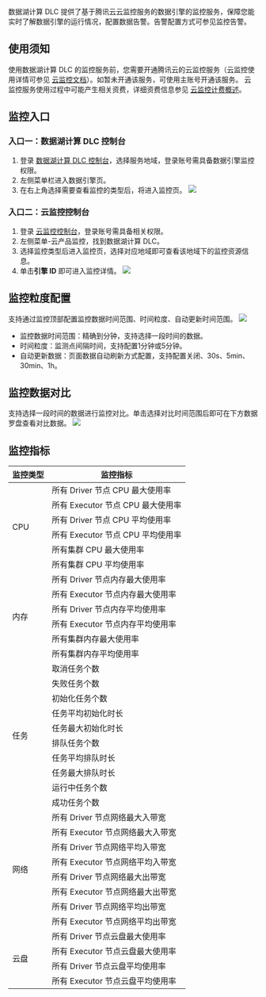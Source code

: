 数据湖计算 DLC 提供了基于腾讯云云监控服务的数据引擎的监控服务，保障您能实时了解数据引擎的运行情况，配置数据告警。告警配置方式可参见监控告警。
## 使用须知
使用数据湖计算 DLC 的监控服务前，您需要开通腾讯云的云监控服务（云监控使用详情可参见 [云监控文档](https://cloud.tencent.com/document/product/248)）。如暂未开通该服务，可使用主账号开通该服务。
云监控服务使用过程中可能产生相关资费，详细资费信息参见 [云监控计费概述](https://cloud.tencent.com/document/product/248/50130)。

## 监控入口
### 入口一：数据湖计算 DLC 控制台
1. 登录 [数据湖计算 DLC 控制台](https://console.cloud.tencent.com/dlc)，选择服务地域，登录账号需具备数据引擎监控权限。
2. 左侧菜单栏进入数据引擎页。
3. 在右上角选择需要查看监控的类型后，将进入监控页。
![](https://qcloudimg.tencent-cloud.cn/raw/8a24f859b212bcdf7d8707a56658b22a.png)

### 入口二：云监控控制台
1. 登录 [云监控控制台](https://console.cloud.tencent.com/monitor)，登录账号需具备相关权限。
2. 左侧菜单-云产品监控，找到数据湖计算 DLC。
3. 选择监控类型后进入监控页，选择对应地域即可查看该地域下的监控资源信息。
4. 单击**引擎 ID** 即可进入监控详情。
![](https://qcloudimg.tencent-cloud.cn/raw/5ed180a04e1a7e05ef0e17c20e119330.png)

## 监控粒度配置
支持通过监控顶部配置监控数据时间范围、时间粒度、自动更新时间范围。
![](https://qcloudimg.tencent-cloud.cn/raw/8e6b84b419e4b51df3f3a9e5f76a260d.png)
- 监控数据时间范围：精确到分钟，支持选择一段时间的数据。
- 时间粒度：监测点间隔时间，支持配置1分钟或5分钟。
- 自动更新数据：页面数据自动刷新方式配置，支持配置关闭、30s、5min、30min、1h。

## 监控数据对比
支持选择一段时间的数据进行监控对比。单击选择对比时间范围后即可在下方数据罗盘查看对比数据。
![](https://qcloudimg.tencent-cloud.cn/raw/7bb79412e69bf3a949946c2f7c6127d4.png)

## 监控指标
<table>
<thead>
<tr>
<th>监控类型</th>
<th>监控指标</th>
</tr>
</thead>
<tbody><tr>
<td rowspan=6>CPU</td>
<td>所有 Driver 节点 CPU 最大使用率</td>
</tr>
<tr>
<td>所有 Executor 节点 CPU 最大使用率</td>
</tr>
<tr>
<td>所有 Driver 节点 CPU 平均使用率</td>
</tr>
<tr>
<td>所有 Executor 节点 CPU 平均使用率</td>
</tr>
<tr>
<td>所有集群 CPU 最大使用率</td>
</tr>
<tr>
<td>所有集群 CPU 平均使用率</td>
</tr>
<tr>
<td rowspan=6>内存</td>
<td>所有 Driver 节点内存最大使用率</td>
</tr>
<tr>
<td>所有 Executor 节点内存最大使用率</td>
</tr>
<tr>
<td>所有 Driver 节点内存平均使用率</td>
</tr>
<tr>
<td>所有 Executor 节点内存平均使用率</td>
</tr>
<tr>
<td>所有集群内存最大使用率</td>
</tr>
<tr>
<td>所有集群内存平均使用率</td>
</tr>
<tr>
<td rowspan=10>任务</td>
<td>取消任务个数</td>
</tr>
<tr>
<td>失败任务个数</td>
</tr>
<tr>
<td>初始化任务个数</td>
</tr>
<tr>
<td>任务平均初始化时长</td>
</tr>
<tr>
<td>任务最大初始化时长</td>
</tr>
<tr>
<td>排队任务个数</td>
</tr>
<tr>
<td>任务平均排队时长</td>
</tr>
<tr>
<td>任务最大排队时长</td>
</tr>
<tr>
<td>运行中任务个数</td>
</tr>
<tr>
<td>成功任务个数</td>
</tr>
<tr>
<td rowspan=8>网络</td>
<td>所有 Driver 节点网络最大入带宽</td>
</tr>
<tr>
<td>所有 Executor 节点网络最大入带宽</td>
</tr>
<tr>
<td>所有 Driver 节点网络平均入带宽</td>
</tr>
<tr>
<td>所有 Executor 节点网络平均入带宽</td>
</tr>
<tr>
<td>所有 Driver 节点网络最大出带宽</td>
</tr>
<tr>
<td>所有 Executor 节点网络最大出带宽</td>
</tr>
<tr>
<td>所有 Driver 节点网络平均出带宽</td>
</tr>
<tr>
<td>所有 Executor 节点网络平均出带宽</td>
</tr>
<tr>
<td rowspan=4>云盘</td>
<td>所有 Driver 节点云盘最大使用率</td>
</tr>
<tr>
<td>所有 Executor 节点云盘最大使用率</td>
</tr>
<tr>
<td>所有 Driver 节点云盘平均使用率</td>
</tr>
<tr>
<td>所有 Executor 节点云盘平均使用率</td>
</tr>
</tbody></table>

